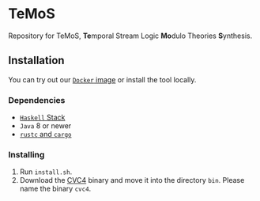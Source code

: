 # TeMoS

Repository for TeMoS, **Te**mporal Stream Logic **Mo**dulo Theories **S**ynthesis.

## Installation

You can try out our [`Docker` image](#) or install the tool locally.

### Dependencies
* [`Haskell` Stack](https://docs.haskellstack.org/en/stable/README/)
* `Java` 8 or newer
* [`rustc` and `cargo`](https://doc.rust-lang.org/book/ch01-01-installation.html#installation)

### Installing
1. Run `install.sh`.
2. Download the [CVC4](https://cvc4.github.io/downloads.html) binary and move it into the directory `bin`.
Please name the binary `cvc4`.
